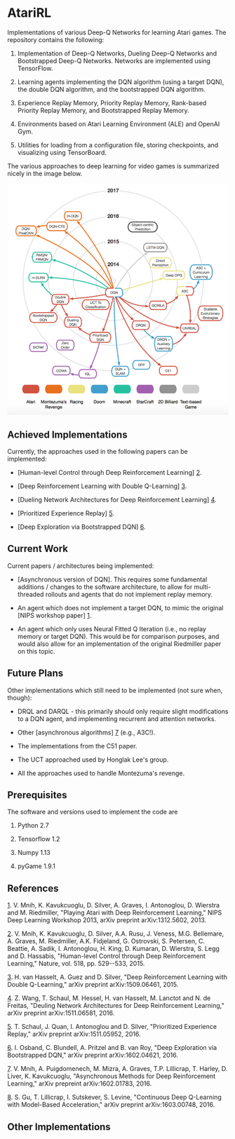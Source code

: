 # AtariRL

Implementations of various Deep-Q Networks for learning Atari games.  The repository contains the following:

1.  Implementation of Deep-Q Networks, Dueling Deep-Q Networks and Bootstrapped Deep-Q Networks.  Networks are implemented using TensorFlow.

2.  Learning agents implementing the DQN algorithm (using a target DQN), the double DQN algorithm, and the bootstrapped DQN algorithm.

3.  Experience Replay Memory, Priority Replay Memory, Rank-based Priority Replay Memory, and Bootstrapped Replay Memory.

4.  Environments based on Atari Learning Environment (ALE) and OpenAI Gym.

5.  Utilities for loading from a configuration file, storing checkpoints, and visualizing using TensorBoard.

The various approaches to deep learning for video games is summarized nicely in the image below.

![alt test][deeprl_history]

[deeprl_history]: https://github.com/danathughes/AtariRL/blob/master/images/DeepRL_papers.png "Recent approaches to playing video games with Deep RL"

## Achieved Implementations

Currently, the approaches used in the following papers can be implemented:

* [Human-level Control through Deep Reinforcement Learning] [2].

* [Deep Reinforcement Learning with Double Q-Learning] [3].

* [Dueling Network Architectures for Deep Reinforcement Learning] [4].

* [Prioritized Experience Replay] [5].

* [Deep Exploration via Bootstrapped DQN] [6].

## Current Work

Current papers / architectures being implemented:

* [Asynchronous version of DQN].  This requires some fundamental additions / changes to the software architecture, to allow for multi-threaded rollouts and agents that do not implement replay memory.

* An agent which does not implement a target DQN, to mimic the original [NIPS workshop paper] [1].

* An agent which only uses Neural Fitted Q Iteration (i.e., no replay memory or target DQN).  This would be for comparison purposes, and would also allow for an implementation of the original Riedmiller paper on this topic.

## Future Plans

Other implementations which still need to be implemented (not sure when, though):

* DRQL and DARQL - this primarily should only require slight modifications to a DQN agent, and implementing recurrent and attention networks.

* Other [asynchronous algorithms] [7] (e.g., A3C!).

* The implementations from the C51 paper.

* The UCT approached used by Honglak Lee's group.

* All the approaches used to handle Montezuma's revenge.


## Prerequisites

The software and versions used to implement the code are

1.  Python 2.7

2.  Tensorflow 1.2

3.  Numpy 1.13

4.  pyGame 1.9.1

## References

[1].  V. Mnih, K. Kavukcuoglu, D. Silver, A. Graves, I. Antonoglou, D. Wierstra and M. Riedmiller, "Playing Atari with Deep Reinforcement Learning," NIPS Deep Learning Workshop 2013, arXiv preprint arXiv:1312.5602, 2013.  

[2].  V. Mnih, K. Kavukcuoglu, D. Silver, A.A. Rusu, J. Veness, M.G. Bellemare, A. Graves, M. Riedmiller, A.K. Fidjeland, G. Ostrovski, S. Petersen, C. Beattie, A. Sadik, I. Antonoglou, H. King, D. Kumaran, D. Wierstra, S. Legg and D. Hassabis, "Human-level Control through Deep Reinforcement Learning," Nature, vol. 518, pp. 529--533, 2015.  

[3].  H. van Hasselt, A. Guez and D. Silver, "Deep Reinforcement Learning with Double Q-Learning," arXiv preprint arXiv:1509.06461, 2015.

[4]. Z. Wang, T. Schaul, M. Hessel, H. van Hasselt, M. Lanctot and N. de Freitas, "Deuling Network Architectures for Deep Reinforcement Learning," arXiv preprint arXiv:1511.06581, 2016.

[5]. T. Schaul, J. Quan, I. Antonoglou and D. Silver, "Prioritized Experience Replay," arXiv preprint arXiv:1511.05952, 2016.

[6]. I. Osband, C. Blundell, A. Pritzel and B. van Roy, "Deep Exploration via Bootstrapped DQN," arXiv preprint arXiv:1602.04621, 2016.

[7]. V. Mnih, A. Puigdomenech, M. Mizra, A. Graves, T.P. Lillicrap, T. Harley, D. Liver, K. Kavukcuoglu, "Asynchronous Methods for Deep Reinforcement Learning," arXiv prepreint arXiv:1602.01783, 2016.

[8]. S. Gu, T. Lillicrap, I. Sutskever, S. Levine, "Continuous Deep Q-Learning with Model-Based Acceleration," arXiv preprint arXiv:1603.00748, 2016.


[1]: https://arxiv.org/abs/1312.5602

[2]: http://www.nature.com/nature/journal/v518/n7540/abs/nature14236.html

[3]: https://arxiv.org/abs/1509.06461

[4]: https://arxiv.org/abs/1511.06581

[5]: https://arxiv.org/abs/1511.05952

[6]: https://arxiv.org/abs/1602.04621

[7]: https://arxiv.org/abs/1602.01783

[8]: https://arxiv.org/abs/1603.00748

## Other Implementations

